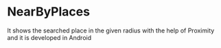 # NearByPlaces
It shows the searched place in the given radius with the help of Proximity and it is developed in Android 
